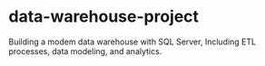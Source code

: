 # data-warehouse-project
Building a modem data warehouse with SQL Server, Including ETL processes, data modeling, and analytics.
